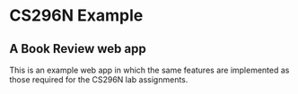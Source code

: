 # CS296N Example
## A Book Review web app
This is an example web app in which the same features are implemented as those required for the CS296N lab assignments.
